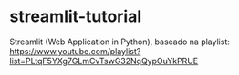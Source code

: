 # streamlit-tutorial
Streamlit (Web Application in Python), baseado na playlist: https://www.youtube.com/playlist?list=PLtqF5YXg7GLmCvTswG32NqQypOuYkPRUE
